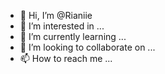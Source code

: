 - 👋 Hi, I’m @Rianiie
- 👀 I’m interested in ...
- 🌱 I’m currently learning ...
- 💞️ I’m looking to collaborate on ...
- 📫 How to reach me ...

<!---
Rianiie/Rianiie is a ✨ special ✨ repository because its `README.md` (this file) appears on your GitHub profile.
You can click the Preview link to take a look at your changes.
--->
